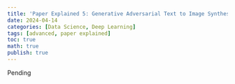 ```yaml
---
title: 'Paper Explained 5: Generative Adversarial Text to Image Synthesis'
date: 2024-04-14
categories: [Data Science, Deep Learning]
tags: [advanced, paper explained]
toc: true
math: true
publish: true
---
```


Pending
